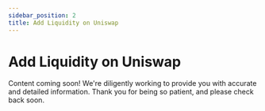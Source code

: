 ```yaml
---
sidebar_position: 2
title: Add Liquidity on Uniswap
---
```


# Add Liquidity on Uniswap

Content coming soon! We're diligently working to provide you with accurate and detailed information. Thank you for being so patient, and please check back soon. 